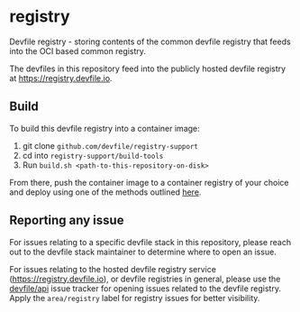 # registry
Devfile registry - storing contents of the common devfile registry that feeds into the OCI based common registry.

The devfiles in this repository feed into the publicly hosted devfile registry at https://registry.devfile.io. 

## Build

To build this devfile registry into a container image:

1. git clone `github.com/devfile/registry-support`
2. cd into `registry-support/build-tools`
3. Run `build.sh <path-to-this-repository-on-disk>`

From there, push the container image to a container registry of your choice and deploy using one of the methods outlined [here](https://github.com/devfile/registry-support#deploy).

## Reporting any issue

For issues relating to a specific devfile stack in this repository, please reach out to the devfile stack maintainer to determine where to open an issue.

For issues relating to the hosted devfile registry service (https://registry.devfile.io), or devfile registries in general, please use the [devfile/api](github.com/devfile/api/) issue tracker for opening issues related to the devfile registry. Apply the `area/registry` label for registry issues for better visibility.
